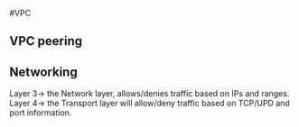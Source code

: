 #VPC

## VPC peering


## Networking
Layer 3-> the Network layer, allows/denies traffic based on IPs and ranges.
Layer 4-> the Transport layer will allow/deny traffic based on TCP/UPD and port information.
